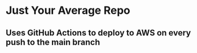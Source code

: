 # Just Your Average Repo

## Uses GitHub Actions to deploy to AWS on every push to the main branch

